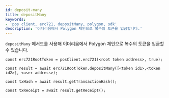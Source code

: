 ```yaml
---
id: deposit-many
title: depositMany
keywords:
- 'pos client, erc721, depositMany, polygon, sdk'
description: '이더리움에서 Polygon 체인으로 복수의 토큰을 입금합니다.'
---
```


`depositMany` 메서드를 사용해 이더리움에서 Polygon 체인으로 복수의 토큰을 입금할 수 있습니다.

```
const erc721RootToken = posClient.erc721(<root token address>, true);

const result = await erc721RootToken.depositMany([<token id1>,<token id2>], <user address>);

const txHash = await result.getTransactionHash();

const txReceipt = await result.getReceipt();

```

